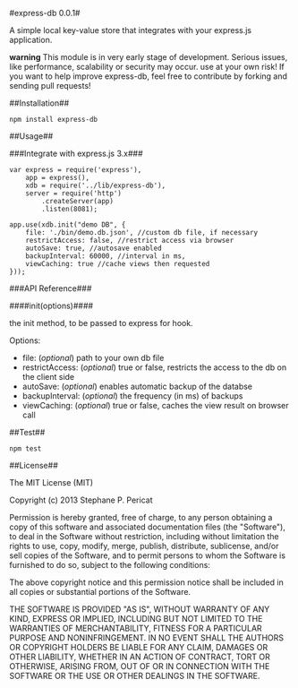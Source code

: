 #express-db 0.0.1#

A simple local key-value store that integrates with your express.js application.

**warning** This module is in very early stage of development. Serious issues, like performance, scalability or security may occur. use at your own risk!
If you want to help improve express-db, feel free to contribute by forking and sending pull requests!

##Installation##

	npm install express-db

##Usage##

###Integrate with express.js 3.x###

	var express = require('express'),
		app = express(),
		xdb = require('../lib/express-db'),
		server = require('http')
			.createServer(app)
			.listen(8081);

	app.use(xdb.init("demo DB", {
		file: './bin/demo.db.json', //custom db file, if necessary
		restrictAccess: false, //restrict access via browser
		autoSave: true, //autosave enabled
		backupInterval: 60000, //interval in ms,
		viewCaching: true //cache views then requested
	}));

###API Reference###

####init(options)####

the init method, to be passed to express for hook.

Options:

 + file: (_optional_) path to your own db file
 + restrictAccess: (_optional_) true or false, restricts the access to the db on the client side
 + autoSave: (_optional_) enables automatic backup of the databse
 + backupInterval: (_optional_) the frequency (in ms) of backups
 + viewCaching: (_optional_) true or false, caches the view result on browser call

##Test##

	npm test

##License##

The MIT License (MIT)

Copyright (c) 2013 Stephane P. Pericat

Permission is hereby granted, free of charge, to any person obtaining a copy
of this software and associated documentation files (the "Software"), to deal
in the Software without restriction, including without limitation the rights
to use, copy, modify, merge, publish, distribute, sublicense, and/or sell
copies of the Software, and to permit persons to whom the Software is
furnished to do so, subject to the following conditions:

The above copyright notice and this permission notice shall be included in
all copies or substantial portions of the Software.

THE SOFTWARE IS PROVIDED "AS IS", WITHOUT WARRANTY OF ANY KIND, EXPRESS OR
IMPLIED, INCLUDING BUT NOT LIMITED TO THE WARRANTIES OF MERCHANTABILITY,
FITNESS FOR A PARTICULAR PURPOSE AND NONINFRINGEMENT. IN NO EVENT SHALL THE
AUTHORS OR COPYRIGHT HOLDERS BE LIABLE FOR ANY CLAIM, DAMAGES OR OTHER
LIABILITY, WHETHER IN AN ACTION OF CONTRACT, TORT OR OTHERWISE, ARISING FROM,
OUT OF OR IN CONNECTION WITH THE SOFTWARE OR THE USE OR OTHER DEALINGS IN
THE SOFTWARE.